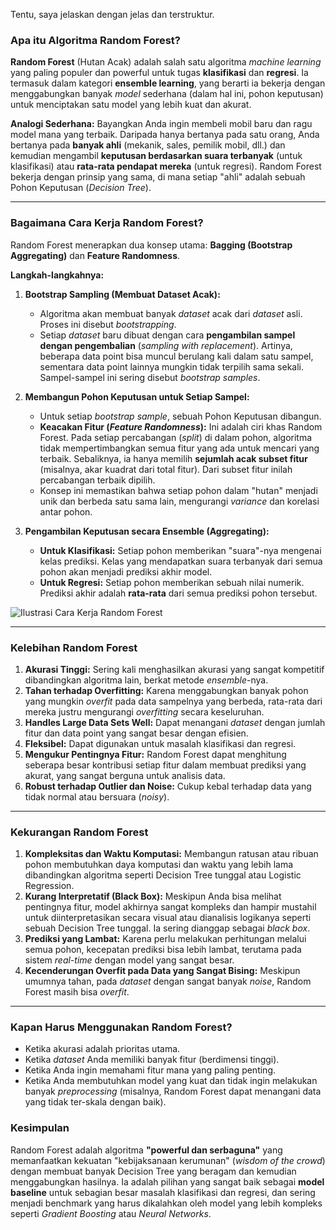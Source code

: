 Tentu, saya jelaskan dengan jelas dan terstruktur.

### Apa itu Algoritma Random Forest?

**Random Forest** (Hutan Acak) adalah salah satu algoritma *machine learning* yang paling populer dan powerful untuk tugas **klasifikasi** dan **regresi**. Ia termasuk dalam kategori **ensemble learning**, yang berarti ia bekerja dengan menggabungkan banyak *model* sederhana (dalam hal ini, pohon keputusan) untuk menciptakan satu model yang lebih kuat dan akurat.

**Analogi Sederhana:**
Bayangkan Anda ingin membeli mobil baru dan ragu model mana yang terbaik. Daripada hanya bertanya pada satu orang, Anda bertanya pada **banyak ahli** (mekanik, sales, pemilik mobil, dll.) dan kemudian mengambil **keputusan berdasarkan suara terbanyak** (untuk klasifikasi) atau **rata-rata pendapat mereka** (untuk regresi). Random Forest bekerja dengan prinsip yang sama, di mana setiap "ahli" adalah sebuah Pohon Keputusan (*Decision Tree*).

---

### Bagaimana Cara Kerja Random Forest?

Random Forest menerapkan dua konsep utama: **Bagging (Bootstrap Aggregating)** dan **Feature Randomness**.

**Langkah-langkahnya:**

1.  **Bootstrap Sampling (Membuat Dataset Acak):**
    *   Algoritma akan membuat banyak *dataset* acak dari *dataset* asli. Proses ini disebut *bootstrapping*.
    *   Setiap *dataset* baru dibuat dengan cara **pengambilan sampel dengan pengembalian** (*sampling with replacement*). Artinya, beberapa data point bisa muncul berulang kali dalam satu sampel, sementara data point lainnya mungkin tidak terpilih sama sekali. Sampel-sampel ini sering disebut *bootstrap samples*.

2.  **Membangun Pohon Keputusan untuk Setiap Sampel:**
    *   Untuk setiap *bootstrap sample*, sebuah Pohon Keputusan dibangun.
    *   **Keacakan Fitur (*Feature Randomness*):** Ini adalah ciri khas Random Forest. Pada setiap percabangan (*split*) di dalam pohon, algoritma tidak mempertimbangkan semua fitur yang ada untuk mencari yang terbaik. Sebaliknya, ia hanya memilih **sejumlah acak subset fitur** (misalnya, akar kuadrat dari total fitur). Dari subset fitur inilah percabangan terbaik dipilih.
    *   Konsep ini memastikan bahwa setiap pohon dalam "hutan" menjadi unik dan berbeda satu sama lain, mengurangi *variance* dan korelasi antar pohon.

3.  **Pengambilan Keputusan secara Ensemble (Aggregating):**
    *   **Untuk Klasifikasi:** Setiap pohon memberikan "suara"-nya mengenai kelas prediksi. Kelas yang mendapatkan suara terbanyak dari semua pohon akan menjadi prediksi akhir model.
    *   **Untuk Regresi:** Setiap pohon memberikan sebuah nilai numerik. Prediksi akhir adalah **rata-rata** dari semua prediksi pohon tersebut.

![Ilustrasi Cara Kerja Random Forest](https://i.imgur.com/3I3gqDd.png)

---

### Kelebihan Random Forest

1.  **Akurasi Tinggi:** Sering kali menghasilkan akurasi yang sangat kompetitif dibandingkan algoritma lain, berkat metode *ensemble*-nya.
2.  **Tahan terhadap Overfitting:** Karena menggabungkan banyak pohon yang mungkin *overfit* pada data sampelnya yang berbeda, rata-rata dari mereka justru mengurangi *overfitting* secara keseluruhan.
3.  **Handles Large Data Sets Well:** Dapat menangani *dataset* dengan jumlah fitur dan data point yang sangat besar dengan efisien.
4.  **Fleksibel:** Dapat digunakan untuk masalah klasifikasi dan regresi.
5.  **Mengukur Pentingnya Fitur:** Random Forest dapat menghitung seberapa besar kontribusi setiap fitur dalam membuat prediksi yang akurat, yang sangat berguna untuk analisis data.
6.  **Robust terhadap Outlier dan Noise:** Cukup kebal terhadap data yang tidak normal atau bersuara (*noisy*).

---

### Kekurangan Random Forest

1.  **Kompleksitas dan Waktu Komputasi:** Membangun ratusan atau ribuan pohon membutuhkan daya komputasi dan waktu yang lebih lama dibandingkan algoritma seperti Decision Tree tunggal atau Logistic Regression.
2.  **Kurang Interpretatif (Black Box):** Meskipun Anda bisa melihat pentingnya fitur, model akhirnya sangat kompleks dan hampir mustahil untuk diinterpretasikan secara visual atau dianalisis logikanya seperti sebuah Decision Tree tunggal. Ia sering dianggap sebagai *black box*.
3.   **Prediksi yang Lambat:** Karena perlu melakukan perhitungan melalui semua pohon, kecepatan prediksi bisa lebih lambat, terutama pada sistem *real-time* dengan model yang sangat besar.
4.   **Kecenderungan Overfit pada Data yang Sangat Bising:** Meskipun umumnya tahan, pada *dataset* dengan sangat banyak *noise*, Random Forest masih bisa *overfit*.

---

### Kapan Harus Menggunakan Random Forest?

*   Ketika akurasi adalah prioritas utama.
*   Ketika *dataset* Anda memiliki banyak fitur (berdimensi tinggi).
*   Ketika Anda ingin memahami fitur mana yang paling penting.
*   Ketika Anda membutuhkan model yang kuat dan tidak ingin melakukan banyak *preprocessing* (misalnya, Random Forest dapat menangani data yang tidak ter-skala dengan baik).

### Kesimpulan

Random Forest adalah algoritma **"powerful dan serbaguna"** yang memanfaatkan kekuatan "kebijaksanaan kerumunan" (*wisdom of the crowd*) dengan membuat banyak Decision Tree yang beragam dan kemudian menggabungkan hasilnya. Ia adalah pilihan yang sangat baik sebagai **model baseline** untuk sebagian besar masalah klasifikasi dan regresi, dan sering menjadi benchmark yang harus dikalahkan oleh model yang lebih kompleks seperti *Gradient Boosting* atau *Neural Networks*.